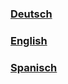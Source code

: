 ### [Deutsch](./DE/ModLoaders.md)
### [English](https://github.com/D1p4k/ChainSMPGuide/blob/main/EN/ChainSMPModLoaders.md)
### [Spanisch](https://github.com/D1p4k/ChainSMPGuide/blob/main/ES/ChainSMPModLoaders.md) <br/> 

